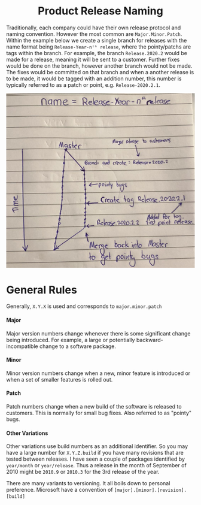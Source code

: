 <div align="center">
  <h1> Product Release Naming </h1>
</div>

Traditionally, each company could have their own release protocol and naming convention. However the most common are `Major.Minor.Patch`. Within the example below we create a single branch for releases with the name format being `Release-Year-nᵗʰ release`, where the pointy/patchs are tags within the branch. For example, the branch `Release.2020.2` would be made for a release, meaning it will be sent to a customer. Further fixes would be done on the branch, however another branch would not be made. The fixes would be committed on that branch and when a another release is to be made, it would be tagged with an addition number, this number is typically referred to as a patch or point, e.g. `Release-2020.2.1`.

![](./images/releases.png)

# General Rules

Generally, `X.Y.X` is used and corresponds to `major.minor.patch`

#### Major

Major version numbers change whenever there is some significant change being introduced. For example, a large or potentially backward-incompatible change to a software package.

#### Minor

Minor version numbers change when a new, minor feature is introduced or when a set of smaller features is rolled out.

#### Patch

Patch numbers change when a new build of the software is released to customers. This is normally for small bug fixes. Also referred to as "pointy" bugs.

#### Other Variations

Other variations use build numbers as an additional identifier. So you may have a large number for `X.Y.Z.build` if you have many revisions that are tested between releases. I have seen a couple of packages identified by `year/month` or `year/release`. Thus a release in the month of September of 2010 might be `2010.9` or `2010.3` for the 3rd release of the year.

There are many variants to versioning. It all boils down to personal preference. Microsoft have a convention of `[major].[minor].[revision].[build]`